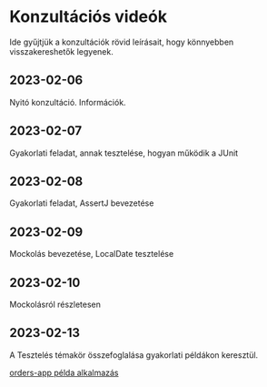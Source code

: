 # Konzultációs videók

Ide gyűjtjük a konzultációk rövid leírásait, hogy könnyebben visszakereshetők legyenek.

## 2023-02-06

Nyitó konzultáció. Információk.

## 2023-02-07
Gyakorlati feladat, annak tesztelése, hogyan működik a JUnit

## 2023-02-08
Gyakorlati feladat, AssertJ bevezetése 

## 2023-02-09
Mockolás bevezetése, LocalDate tesztelése

## 2023-02-10
Mockolásról részletesen

## 2023-02-13
A Tesztelés témakör összefoglalása gyakorlati példákon keresztül.

[orders-app példa alkalmazás](https://github.com/Strukturavaltas3-Halado-Java/java-strukturavalto3-halado/tree/main/lab-solutions/consultation_w02d01/orders-app)

